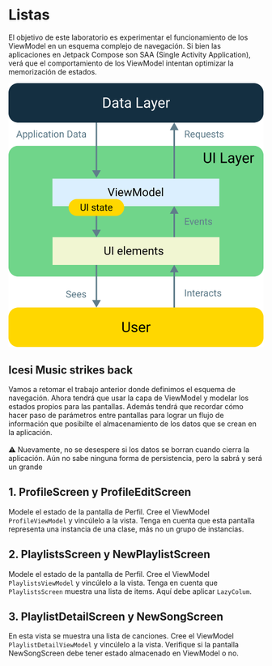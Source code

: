 # Listas
El objetivo de este laboratorio es experimentar el funcionamiento de los ViewModel en un esquema complejo de navegación. Si bien las aplicaciones en Jetpack Compose son SAA (Single Activity Application), verá que el comportamiento de los ViewModel intentan optimizar la memorización de estados.

<p align="center">
  <img src="https://raw.githubusercontent.com/Domiciano/AppMoviles251/refs/heads/main/res/images/Lab3Image1.png" width="512" />
</p>


## Icesi Music strikes back

Vamos a retomar el trabajo anterior donde definimos el esquema de navegación. Ahora tendrá que usar la capa de ViewModel y modelar los estados propios para las pantallas. Además tendrá que recordar cómo hacer paso de parámetros entre pantallas para lograr un flujo de información que posibilte el almacenamiento de los datos que se crean en la aplicación.<br><br>
⚠️ Nuevamente, no se desespere si los datos se borran cuando cierra la aplicación. Aún no sabe ninguna forma de persistencia, pero la sabrá y será un grande

## 1. ProfileScreen y ProfileEditScreen
Modele el estado de la pantalla de Perfil. Cree el ViewModel `ProfileViewModel` y vincúlelo a la vista. Tenga en cuenta que esta pantalla representa una instancia de una clase, más no un grupo de instancias.

## 2. PlaylistsScreen y NewPlaylistScreen
Modele el estado de la pantalla de Perfil. Cree el ViewModel `PlaylistsViewModel` y vincúlelo a la vista. Tenga en cuenta que `PlaylistsScreen` muestra una lista de items. Aquí debe aplicar `LazyColum`.

## 3. PlaylistDetailScreen y NewSongScreen
En esta vista se muestra una lista de canciones. Cree el ViewModel `PlaylistDetailViewModel` y vincúlelo a la vista. Verifique si la pantalla NewSongScreen debe tener estado almacenado en ViewModel o no.
